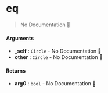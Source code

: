 # eq

> No Documentation 🚧

#### Arguments

- **\_self** : `Circle` \- No Documentation 🚧
- **other** : `Circle` \- No Documentation 🚧

#### Returns

- **arg0** : `bool` \- No Documentation 🚧